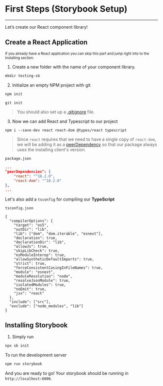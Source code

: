 # First Steps (Storybook Setup)


---

Let’s create our React component library!

## Create a React Application

<sup>If you already have a React application you can skip this part and jump right into  to the installing section.</sup>

1. Create a new folder with the name of your component library. 

```powershell 
mkdir testing-sb
```

2. Initialize an empty NPM project with git

```powershell 
npm init 

git init
```

> You should also set up a [.gitignore](https://docs.github.com/en/free-pro-team@latest/github/using-git/ignoring-files) file. 

3.  Now we can add React and Typescript to our project

``` 
npm i --save-dev react react-dom @types/react typescript
```

> Since `react` requires that we need to have a single copy of `react-dom`, we will be adding it as a [peerDependency](https://flaviocopes.com/npm-peer-dependencies/) so that our package always uses the installing client's version.

`package.json`

```json 
...
"peerDependencies": {
    "react": "^18.2.0",
    "react-dom": "^18.2.0"
},
...
```

Let's also add a `tsconfig` for compiling our **TypeScript**

`tsconfig.json`

``` 
{
  "compilerOptions": {
    "target": "es5",
    "outDir": "lib",
    "lib": ["dom", "dom.iterable", "esnext"],
    "declaration": true,
    "declarationDir": "lib",
    "allowJs": true,
    "skipLibCheck": true,
    "esModuleInterop": true,
    "allowSyntheticDefaultImports": true,
    "strict": true,
    "forceConsistentCasingInFileNames": true,
    "module": "esnext",
    "moduleResolution": "node",
    "resolveJsonModule": true,
    "isolatedModules": true,
    "noEmit": true,
    "jsx": "react"
  },
  "include": ["src"],
  "exclude": ["node_modules", "lib"]
}
```

## Installing Storybook

1. Simply run 

```powershell 
npx sb init
```



To run the development server 

```powershell 
npm run storybook
```

And you are ready to go! Your storybook should be running in `http://localhost:6006`.


